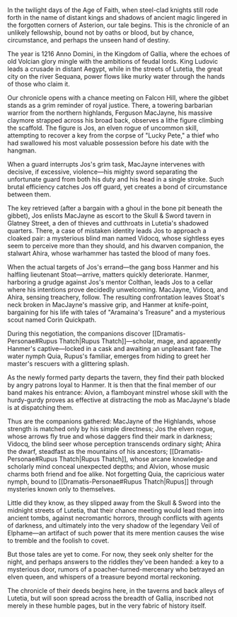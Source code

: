 # 

In the twilight days of the Age of Faith, when steel-clad knights still rode forth in the name of distant kings and shadows of ancient magic lingered in the forgotten corners of Asterion, our tale begins. This is the chronicle of an unlikely fellowship, bound not by oaths or blood, but by chance, circumstance, and perhaps the unseen hand of destiny.

The year is 1216 Anno Domini, in the Kingdom of Gallia, where the echoes of old Volcian glory mingle with the ambitions of feudal lords. King Ludovic leads a crusade in distant Aegypt, while in the streets of Lutetia, the great city on the river Sequana, power flows like murky water through the hands of those who claim it.

Our chronicle opens with a chance meeting on Falcon Hill, where the gibbet stands as a grim reminder of royal justice. There, a towering barbarian warrior from the northern highlands, Ferguson MacJayne, his massive claymore strapped across his broad back, observes a lithe figure climbing the scaffold. The figure is Jos, an elven rogue of uncommon skill, attempting to recover a key from the corpse of "Lucky Pete," a thief who had swallowed his most valuable possession before his date with the hangman.

When a guard interrupts Jos's grim task, MacJayne intervenes with decisive, if excessive, violence—his mighty sword separating the unfortunate guard from both his duty and his head in a single stroke. Such brutal efficiency catches Jos off guard, yet creates a bond of circumstance between them.

The key retrieved (after a bargain with a ghoul in the bone pit beneath the gibbet), Jos enlists MacJayne as escort to the Skull & Sword tavern in Glatney Street, a den of thieves and cutthroats in Lutetia's shadowed quarters. There, a case of mistaken identity leads Jos to approach a cloaked pair: a mysterious blind man named Vidocq, whose sightless eyes seem to perceive more than they should, and his dwarven companion, the stalwart Ahira, whose warhammer has tasted the blood of many foes.

When the actual targets of Jos's errand—the gang boss Hanmer and his halfling lieutenant Stoat—arrive, matters quickly deteriorate. Hanmer, harboring a grudge against Jos's mentor Colthan, leads Jos to a cellar where his intentions prove decidedly unwelcoming. MacJayne, Vidocq, and Ahira, sensing treachery, follow. The resulting confrontation leaves Stoat's neck broken in MacJayne's massive grip, and Hanmer at knife-point, bargaining for his life with tales of "Aramaina's Treasure" and a mysterious scout named Corin Quickpath.

During this negotiation, the companions discover [[Dramatis-Personae#Rupus Thatch|Rupus Thatch]]—scholar, mage, and apparently Hanmer's captive—locked in a cask and awaiting an unpleasant fate. The water nymph Quia, Rupus's familiar, emerges from hiding to greet her master's rescuers with a glittering splash.

As the newly formed party departs the tavern, they find their path blocked by angry patrons loyal to Hanmer. It is then that the final member of our band makes his entrance: Alvion, a flamboyant minstrel whose skill with the hurdy-gurdy proves as effective at distracting the mob as MacJayne's blade is at dispatching them.

Thus are the companions gathered: MacJayne of the Highlands, whose strength is matched only by his simple directness; Jos the elven rogue, whose arrows fly true and whose daggers find their mark in darkness; Vidocq, the blind seer whose perception transcends ordinary sight; Ahira the dwarf, steadfast as the mountains of his ancestors; [[Dramatis-Personae#Rupus Thatch|Rupus Thatch]], whose arcane knowledge and scholarly mind conceal unexpected depths; and Alvion, whose music charms both friend and foe alike. Not forgetting Quia, the capricious water nymph, bound to [[Dramatis-Personae#Rupus Thatch|Rupus]] through mysteries known only to themselves.

Little did they know, as they slipped away from the Skull & Sword into the midnight streets of Lutetia, that their chance meeting would lead them into ancient tombs, against necromantic horrors, through conflicts with agents of darkness, and ultimately into the very shadow of the legendary Veil of Elphame—an artifact of such power that its mere mention causes the wise to tremble and the foolish to covet.

But those tales are yet to come. For now, they seek only shelter for the night, and perhaps answers to the riddles they've been handed: a key to a mysterious door, rumors of a poacher-turned-mercenary who betrayed an elven queen, and whispers of a treasure beyond mortal reckoning.

The chronicle of their deeds begins here, in the taverns and back alleys of Lutetia, but will soon spread across the breadth of Gallia, inscribed not merely in these humble pages, but in the very fabric of history itself.